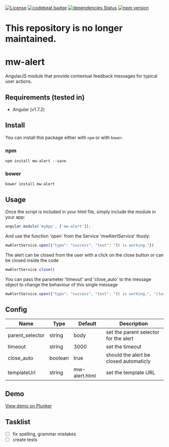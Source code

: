 [![License](https://img.shields.io/badge/license-MIT-green.svg)](https://github.com/MrWook/mw-alert/blob/master/LICENSE.txt)
[![codebeat badge](https://codebeat.co/badges/f654ad77-40ea-4d5b-8046-e9254b0473b4)](https://codebeat.co/projects/github-com-mrwook-mw-alert-master)
[![dependencies Status](https://david-dm.org/MrWook/mw-alert/status.svg)](https://david-dm.org/MrWook/mw-alert)
[![npm version](https://badge.fury.io/js/mw-alert.svg)](https://badge.fury.io/js/mw-alert)

# This repository is no longer maintained.
# mw-alert

AngularJS module that provide contextual feedback messages for typical user actions.

## Requirements (tested in)
- Angular (v1.7.2)

## Install

You can install this package either with `npm` or with `bower`.

### npm

```shell
npm install mw-alert --save
```

### bower

```shell
bower install mw-alert
```

## Usage

Once the script is included in your html file, simply include the module in your app:
```javascript
angular.module('myApp', ['mw-alert']);
```
    

And use the function 'open' from the Service 'mwAlertService' thusly:
```javascript
mwAlertService.open({"type": "success", "text": "It is working."})
```

The alert can be closed from the user with a click on the close button or can be closed inside the code
```javascript
mwAlertService.close()
```

You can pass the parameter 'timeout' and 'close_auto' to the message object to change the behaviour of this single message
```javascript
mwAlertService.open({"type": "success", "text": "It is working.", "close_auto": false})
```

## Config

Name                    | Type      | Default 				| Description
----------------------- | --------- | --------------------- | ------------
parent_selector         | string    | body 					| set the parent selector for the alert
timeout           		| string    | 3000 					| set the timeout
close_auto              | boolean   | true 					| should the alert be closed automaticly
templateUrl           	| string    | mw-alert.html 		| set the template URL

## Demo

<a href='https://plnkr.co/edit/7vnvxYQuE05yQO21XYbL?p=preview' target='_blank'>View demo on Plunker</a>


## Tasklist 
- [ ] fix spelling, grammar mistakes
- [ ] create tests
